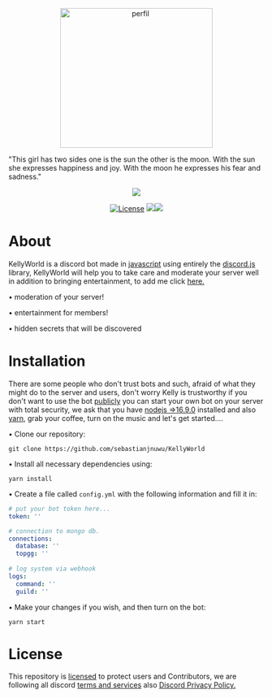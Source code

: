 <p align="center">
 <a><img alt="perfil" src="https://media.discordapp.net/attachments/991506128972304414/992385035070087178/CC_20220701_080255.png" width=300 height=275></a>
</p>

"This girl has two sides one is the sun the other is the moon. With the sun she expresses happiness and joy. With the moon he expresses his fear and sadness."

<p align="center">
 <a href="https://top.gg/bot/932705411897905193"><img src="https://top.gg/api/widget/932705411897905193.svg"></a>
</p>
<p align="center">
 <a href="https://opensource.org/licenses/Apache-2.0"><img alt="License" src="https://img.shields.io/badge/License-Apache%202.0-blue.svg" /></a>
 <a href="https://www.codacy.com/gh/sebastianjnuwu/KellyWorld/dashboard?utm_source=github.com&amp;utm_medium=referral&amp;utm_content=sebastianjnuwu/KellyWorld&amp;utm_campaign=Badge_Grade"><img src="https://app.codacy.com/project/badge/Grade/faf1a272f7af48dcb2177c1d93bf436b" /></a><a href="https://discord.gg/NDzFeDp8YE"><img src="https://discordapp.com/api/guilds/893997835412971570/widget.png"></a>
</p>

# About

KellyWorld is a discord bot made in [javascript](https://en.m.wikipedia.org/wiki/JavaScript) using entirely the [discord.js](https://www.npmjs.com/package/discord.js) library, KellyWorld will help you to take care and moderate your server well in addition to bringing entertainment, to add me click [here.](https://discord.com/oauth2/authorize?client_id=932705411897905193&permissions=8&scope=applications.commands%20bot)

• moderation of your server!

• entertainment for members!

• hidden secrets that will be discovered

# Installation

There are some people who don't trust bots and such, afraid of what they might do to the server and users, don't worry Kelly is trustworthy if you don't want to use the bot [publicly](https://top.gg/bot/932705411897905193) you can start your own bot on your server with total security, we ask that you have [nodejs =>16.9.0](https://nodejs.org/en/download/) installed and also [yarn](https://classic.yarnpkg.com/lang/en/docs/install/#debian-stable), grab your coffee, turn on the music and let's get started....

• Clone our repository:
```
git clone https://github.com/sebastianjnuwu/KellyWorld
```

• Install all necessary dependencies using:
```
yarn install
```

• Create a file called `config.yml` with the following information and fill it in:
```yml
# put your bot token here...
token: ''

# connection to mongo db.
connections:
  database: ''
  topgg: ''
  
# log system via webhook 
logs:
  command: ''
  guild: ''
```

• Make your changes if you wish, and then turn on the bot:
```
yarn start
```

# License

This repository is [licensed](https://www.apache.org/licenses/LICENSE-2.0) to protect users and Contributors, we are following all discord [terms and services](https://discord.com/terms) also [Discord Privacy Policy.](https://discord.com/privacy)